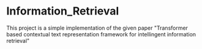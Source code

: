 # Information_Retrieval
This project is a simple implementation of the given paper "Transformer based contextual text representation framework for intellingent information retrieval"
